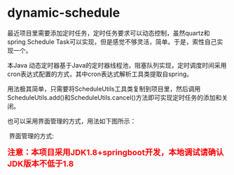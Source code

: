 # dynamic-schedule
<p>
	最近项目里需要添加定时任务，定时任务要求可以动态控制，虽然quartz和spring Schedule Task可以实现，但是感觉不够灵活，简单。于是，索性自己实现一个。
</p>
<p>
	本Java 动态定时器基于Java的定时器线程池，阻塞队列实现，定时调度时间采用cron表达式配置的方式，其中cron表达式解析工具类提取自spring。&nbsp;
</p>
<p>
	用法极其简单，只需要将ScheduleUtils工具类复制到项目里，然后调用ScheduleUtils.add()和ScheduleUtils.cancel()方法即可实现定时任务的添加和关闭。
</p>
<p>
	也可以采用界面管理的方式，用法如下图所示：
</p>
<p>
	<img src="https://raw.githubusercontent.com/lixk/dynamic-schedule/master/screenshot/%E7%A8%8B%E5%BA%8F%E7%9B%B4%E6%8E%A5%E8%B0%83%E7%94%A8%E6%96%B9%E5%BC%8F.png" alt="" />
	界面管理的方式:
	<img src="https://raw.githubusercontent.com/lixk/dynamic-schedule/master/screenshot/web%E7%AE%A1%E7%90%86%E7%95%8C%E9%9D%A2.png" alt="" />
	<img src="https://raw.githubusercontent.com/lixk/dynamic-schedule/master/screenshot/%E6%B7%BB%E5%8A%A0%E5%AE%9A%E6%97%B6%E4%BB%BB%E5%8A%A1.png" alt="" />
	<img src="https://raw.githubusercontent.com/lixk/dynamic-schedule/master/screenshot/%E4%BF%AE%E6%94%B9%E5%AE%9A%E6%97%B6%E4%BB%BB%E5%8A%A1.png" alt="" /><br />
</p>

<p>
	<span style="font-size:18px; color:#ff0000"><strong>注意：本项目采用JDK1.8+springboot开发，本地调试请确认JDK版本不低于1.8</strong></span>
</p>
<p>
	<br />
	
</p>